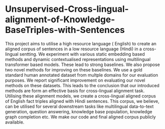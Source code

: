 # Unsupervised-Cross-lingual-alignment-of-Knowledge-BaseTriples-with-Sentences
This project aims to utilise a high resource language ( English) to create an aligned corpus of sentences in a low resource language (Hindi) in a cross-lingual sentting.
We experiment with various static embedding based methods and dynamic contextualised representations using multilingual transformer based models. These lead to strong baselines. We also propose two novel methods for improving on these baselines. We use a gold standard human annotated dataset from multple domains for our evaluation purposes. 
We report significant improvement on evaluating our novel methods on these datasets. This leads to the conclusion that our introduced methods are form an effective basis for cross-lingual alignment task. 
Utilising these alignment models, we create a cross-lingual aligned corpus of English fact triples aligned with Hindi sentences. This corpus, we believe, can be utilised for several downstream tasks like multilingual data-to-text generation, question answering, knowledge base population, knowledge graph completion etc.
We make our code and final aligned corpus publicly available. 
